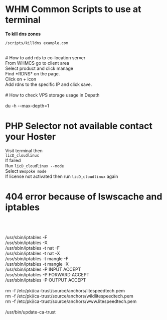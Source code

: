 # WHM Common Scripts to use at terminal   <br/>

__To kill dns zones__
```
/scripts/killdns example.com
```
<br/>
# How to add rds to co-location server   <br/>
From WHMCS go to client area <br/>
Select product and click manage <br/>
Find *RDNS* on the page. <br/>
Click on + icon <br/>
Add rdns to the specific IP and click save. <br/>
<br/>
# How to check VPS storage usage in Depath   <br/>
<br/>
du -h --max-depth=1
<br/>

# PHP Selector not available contact your Hoster

Visit terminal then <br/>
```licD_cloudlinux``` <br/>
If failed <br/>
Run ```licD_cloudlinux --mode``` <br/>
Select `Bespoke mode` <br/>
If license not activated then run `licD_cloudlinux` again <br/>


# 404 error because of lswscache and iptables <br/>
<br/>
<br/>
<br/>
/usr/sbin/iptables -F <br/>
/usr/sbin/iptables -X <br/>
/usr/sbin/iptables -t nat -F <br/>
/usr/sbin/iptables -t nat -X <br/>
/usr/sbin/iptables -t mangle -F <br/>
/usr/sbin/iptables -t mangle -X <br/>
/usr/sbin/iptables -P INPUT ACCEPT <br/>
/usr/sbin/iptables -P FORWARD ACCEPT <br/>
/usr/sbin/iptables -P OUTPUT ACCEPT <br/>
<br/>
rm -f /etc/pki/ca-trust/source/anchors/litespeedtech.pem <br/>
rm -f /etc/pki/ca-trust/source/anchors/wildlitespeedtech.pem <br/>
rm -f /etc/pki/ca-trust/source/anchors/www.litespeedtech.pem <br/>
<br/>
/usr/bin/update-ca-trust

